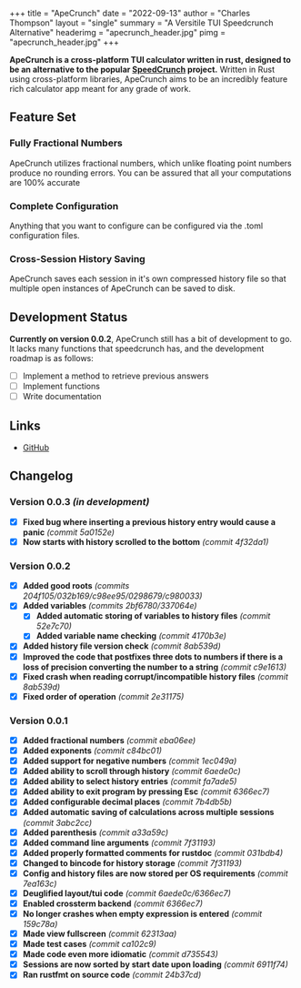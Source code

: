 +++
title = "ApeCrunch"
date = "2022-09-13"
author = "Charles Thompson"
layout = "single"
summary = "A Versitile TUI Speedcrunch Alternative"
headerimg = "apecrunch_header.jpg"
pimg = "apecrunch_header.jpg"
+++

**ApeCrunch is a cross-platform TUI calculator written in rust, designed to be an alternative to the popular [SpeedCrunch](https://speedcrunch.org/) project.**
Written in Rust using cross-platform libraries, ApeCrunch aims to be an incredibly feature rich calculator app meant for any grade of work.

## Feature Set

### Fully Fractional Numbers
ApeCrunch utilizes fractional numbers, which unlike floating point numbers produce no rounding errors.
You can be assured that all your computations are 100% accurate

### Complete Configuration
Anything that you want to configure can be configured via the .toml configuration files.

### Cross-Session History Saving
ApeCrunch saves each session in it's own compressed history file so that multiple open instances of ApeCrunch can be saved to disk.

## Development Status
**Currently on version 0.0.2**, ApeCrunch still has a bit of development to go. It lacks many functions that speedcrunch has, and the development roadmap is as follows:

- [ ] Implement a method to retrieve previous answers
- [ ] Implement functions
- [ ] Write documentation

## Links

* [GitHub](https://github.com/Gip-Gip/apecrunch)

## Changelog

### **Version 0.0.3** *(in development)*
- [X] **Fixed bug where inserting a previous history entry would cause a panic** *(commit 5a0152e)*
- [X] **Now starts with history scrolled to the bottom** *(commit 4f32da1)*

### **Version 0.0.2**
- [X] **Added good roots** *(commits 204f105/032b169/c98ee95/0298679/c980033)*
- [X] **Added variables** *(commits 2bf6780/337064e)*
    - [X] **Added automatic storing of variables to history files** *(commit 52e7c70)*
    - [X] **Added variable name checking** *(commit 4170b3e)*
- [X] **Added history file version check** *(commit 8ab539d)*
- [X] **Improved the code that postfixes three dots to numbers if there is a loss of precision converting the number to a string** *(commit c9e1613)*
- [X] **Fixed crash when reading corrupt/incompatible history files** *(commit 8ab539d)*
- [X] **Fixed order of operation** *(commit 2e31175)*

### **Version 0.0.1**

- [x] **Added fractional numbers** *(commit eba06ee)*
- [x] **Added exponents** *(commit c84bc01)*
- [x] **Added support for negative numbers** *(commit 1ec049a)*
- [x] **Added ability to scroll through history** *(commit 6aede0c)*
- [x] **Added ability to select history entries** *(commit fa7ade5)*
- [x] **Added ability to exit program by pressing Esc** *(commit 6366ec7)*
- [x] **Added configurable decimal places** *(commit 7b4db5b)*
- [x] **Added automatic saving of calculations across multiple sessions** *(commit 3abc2cc)*
- [x] **Added parenthesis** *(commit a33a59c)*
- [x] **Added command line arguments** *(commit 7f31193)*
- [x] **Added properly formatted comments for rustdoc** *(commit 031bdb4)*
- [x] **Changed to bincode for history storage** *(commit 7f31193)*
- [x] **Config and history files are now stored per OS requirements** *(commit 7ea163c)*
- [x] **Deuglified layout/tui code** *(commit 6aede0c/6366ec7)*
- [x] **Enabled crossterm backend** *(commit 6366ec7)*
- [x] **No longer crashes when empty expression is entered** *(commit 159c78a)*
- [x] **Made view fullscreen** *(commit 62313aa)*
- [x] **Made test cases** *(commit ca102c9)*
- [x] **Made code even more idiomatic** *(commit d735543)*
- [x] **Sessions are now sorted by start date upon loading** *(commit 6911f74)*
- [x] **Ran rustfmt on source code** *(commit 24b37cd)*